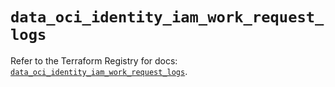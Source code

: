 # `data_oci_identity_iam_work_request_logs`

Refer to the Terraform Registry for docs: [`data_oci_identity_iam_work_request_logs`](https://registry.terraform.io/providers/oracle/oci/7.19.0/docs/data-sources/identity_iam_work_request_logs).

